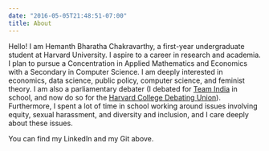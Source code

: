 ```yaml
---
date: "2016-05-05T21:48:51-07:00"
title: About
---
```


Hello! I am Hemanth Bharatha Chakravarthy, a first-year undergraduate student at Harvard University. I aspire to a career in research and academia. I plan to pursue a Concentration in Applied Mathematics and Economics with a Secondary in Computer Science. I am deeply interested in economics, data science, public policy, computer science, and feminist theory. I am also a parliamentary debater (I debated for [Team India](https://www.hindustantimes.com/india-news/indians-win-the-argument-school-students-win-silver-medal-in-world-debating-championship-in-croatia/story-0OYWOjQAWrHD9UlCk3DDON.html) in school, and now do so for the [Harvard College Debating Union](https://www.hcdu.org/)). Furthermore, I spent a lot of time in school working around issues involving equity, sexual harassment, and diversity and inclusion, and I care deeply about these issues. 

You can find my LinkedIn and my Git above.
